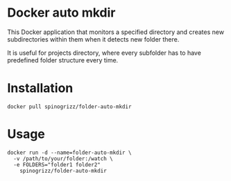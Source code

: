 # Docker auto mkdir

This Docker application that monitors a specified directory and creates new subdirectories within them when it detects new folder there.

It is useful for projects directory, where every subfolder has to have predefined folder structure every time.

# Installation

```
docker pull spinogrizz/folder-auto-mkdir 
```
# Usage

```
docker run -d --name=folder-auto-mkdir \
  -v /path/to/your/folder:/watch \
  -e FOLDERS="folder1 folder2"
	spinogrizz/folder-auto-mkdir
```